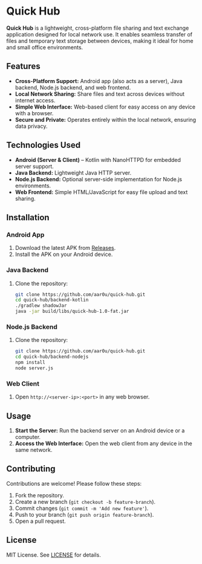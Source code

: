 # Quick Hub

**Quick Hub** is a lightweight, cross-platform file sharing and text exchange application designed for local network use. It enables seamless transfer of files and temporary text storage between devices, making it ideal for home and small office environments.

## Features
- **Cross-Platform Support:** Android app (also acts as a server), Java backend, Node.js backend, and web frontend.
- **Local Network Sharing:** Share files and text across devices without internet access.
- **Simple Web Interface:** Web-based client for easy access on any device with a browser.
- **Secure and Private:** Operates entirely within the local network, ensuring data privacy.

## Technologies Used
- **Android (Server & Client)** – Kotlin with NanoHTTPD for embedded server support.
- **Java Backend:** Lightweight Java HTTP server.
- **Node.js Backend:** Optional server-side implementation for Node.js environments.
- **Web Frontend:** Simple HTML/JavaScript for easy file upload and text sharing.

## Installation
### Android App
1. Download the latest APK from [Releases](https://github.com/aar0u/quick-hub/releases).
2. Install the APK on your Android device.

### Java Backend
1. Clone the repository:  
   ```bash
   git clone https://github.com/aar0u/quick-hub.git
   cd quick-hub/backend-kotlin
   ./gradlew shadowJar
   java -jar build/libs/quick-hub-1.0-fat.jar
   ```

### Node.js Backend
1. Clone the repository:  
   ```bash
   git clone https://github.com/aar0u/quick-hub.git
   cd quick-hub/backend-nodejs
   npm install
   node server.js
   ```

### Web Client
1. Open `http://<server-ip>:<port>` in any web browser.

## Usage
1. **Start the Server:** Run the backend server on an Android device or a computer.
2. **Access the Web Interface:** Open the web client from any device in the same network.

## Contributing
Contributions are welcome! Please follow these steps:
1. Fork the repository.
2. Create a new branch (`git checkout -b feature-branch`).
3. Commit changes (`git commit -m 'Add new feature'`).
4. Push to your branch (`git push origin feature-branch`).
5. Open a pull request.

## License
MIT License. See [LICENSE](LICENSE) for details.
